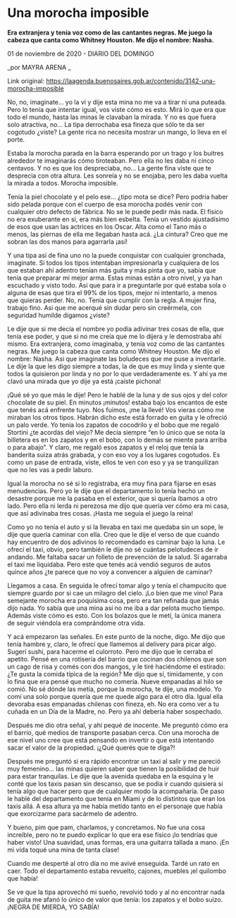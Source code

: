 # Una morocha imposible

**Era extranjera y tenía voz como de las cantantes negras. Me juego la cabeza que canta como Whitney Houston. Me dijo el nombre: Nasha.**

01 de noviembre de 2020 - DIARIO DEL DOMINGO

_por MAYRA ARENA  _

Link original: https://laagenda.buenosaires.gob.ar/contenido/3142-una-morocha-imposible



No, no, imaginate… yo la vi y dije esta mina no me va a tirar ni una puteada. Pero lo tenía que intentar igual, vos viste cómo es esto. Mirá lo que era que todo el mundo, hasta las minas le clavaban la mirada. Y no es que fuera solo atractiva, no… La tipa derrochaba esa fineza que sólo te da ser cogotudo ¿viste? La gente rica no necesita mostrar un mango, lo lleva en el porte.




Estaba la morocha parada en la barra esperando por un trago y los buitres alrededor te imaginarás cómo tiroteaban. Pero ella no les daba ni cinco centavos. Y no es que los despreciaba, no… La gente fina viste que te desprecia con otra altura. Les sonreía y no se enojaba, pero les daba vuelta la mirada a todos. Morocha imposible.




Tenía la piel chocolate y el pelo ese… ¿tipo mota se dice? Pero podría haber sido pelada porque con el cuerpo de esa morocha podés venir con cualquier otro defecto de fábrica. No se le puede pedir más nada. El físico no era exuberante en sí, era más bien esbelta. Tenía un vestido ajustadísimo de esos que usan las actrices en los Oscar. Alta como el Tano más o menos, las piernas de ella me llegaban hasta acá. ¿La cintura? Creo que me sobran las dos manos para agarrarla ¡así!




Y una tipa así de fina uno no la puede conquistar con cualquier gronchada, imaginate. Si todos los tipos intentaban impresionarla y cualquiera de los que estaban ahí adentro tenían más guita y más pinta que yo, sabía que tenía que preparar mi mejor arma. Estas minas están a otro nivel, y ya han escuchado y visto todo. Asi que para ir a preguntarle por qué estaba sola o alguna de esas que tira el 99% de los tipos, mejor ni intentarlo, a menos que quieras perder. No, no. Tenía que cumplir con la regla. A mujer fina, trabajo fino. Asi que me acerqué sin dudar pero sin creérmela, con seguridad humilde digamos ¿viste?




Le dije que si me decía el nombre yo podía adivinar tres cosas de ella, que tenía ese poder, y que si no me creía que me lo dijera y le demostraba ahí mismo. Era extranjera, como imaginaba, y tenía voz como de las cantantes negras. Me juego la cabeza que canta como Whitney Houston. Me dijo el nombre: Nasha. Asi que imaginate las boludeces que me puse a inventarle. Le dije la que les digo siempre a todas, la de que es muy linda y siente que todos la quisieron por linda y no por lo que verdaderamente es. Y ahí ya me clavó una mirada que yo dije ya está ¡caíste pichona!




¡Qué sé yo que más le dije! Pero le hablé de la luna y de sus ojos y del color chocolate de su piel. En minutos ¡minutos! estaba bajo los encantos de este que tenés acá enfrente tuyo. Nos fuimos, ¡me la llevé! Vos vieras cómo me miraban los otros tipos. Habrán dicho este está forrado en guita y le ofreció un palo verde. Yo tenía los zapatos de cocodrilo y el bobo que me regaló Stortini ¿te acordás del viejo? Me decía siempre “en lo único que se nota la billetera es en los zapatos y en el bobo, con lo demás se miente para arriba o para abajo”. Y claro, me regaló esos zapatos y el reloj que tenía la banderita suiza atrás grabada, y con eso voy a los lugares cogotudos. Es como un pase de entrada, viste, ellos te ven con eso y ya se tranquilizan que no les vas a pedir laburo.




Igual la morocha no sé si lo registraba, era muy fina para fijarse en esas menudencias. Pero yo le dije que el departamento lo tenía hecho un desastre porque me la pasaba en el exterior, que si quería íbamos a otro lado. Pero ella ni lerda ni perezosa me dijo que quería ver cómo era mi casa, que así adivinaba tres cosas. ¡Hasta me seguía el juego la reina!




Como yo no tenía el auto y si la llevaba en taxi me quedaba sin un sope, le dije que quería caminar con ella. Creo que le dije el verso de que cuando hay encuentro de dos adivinos lo recomendado es caminar bajo la luna. Le ofrecí el taxi, obvio, pero también le dije no sé cuántas pelotudeces de ir andando. Me faltaba sacar un folleto de prevención de la salud. Si agarraba el taxi me liquidaba. Pero este que tenés acá vendió seguros de autos quince años ¿te parece que no voy a convencer a alguien de caminar?




Llegamos a casa. En seguida le ofrecí tomar algo y tenía el champucito que siempre guardo por si cae un milagro del cielo. ¡Lo bien que me vino! Para semejante morocha era poquísima cosa, pero era tan refinada que jamás dijo nada. Yo sabía que una mina así no me iba a dar pelota mucho tiempo. Además viste cómo es esto. Con los bolazos que le metí, la única manera de seguir viéndola era comprándome otra vida.




Y acá empezaron las señales. En este punto de la noche, digo. Me dijo que tenía hambre y, claro, le ofrecí que llamemos al delivery para picar algo. Sugerí sushi, para hacerme el culorroto. Pero me dijo que le cerraba el apetito. Pensé en una rotisería del barrio que cocinan dos chilenos que son un cago de risa y comés con dos mangos, y le tiré haciéndome el estirado: ¿Te gusta la comida típica de la región? Me dijo que sí, tímidamente, y con lo fina que era pensé que mucho no comería. Nueve empanadas al hilo se comió. No sé dónde las metía, porque la morocha, te dije, una modelo. Yo comí una solo porque quería que me quede algo para el otro día. Igual ella devoraba esas empanadas chilenas con fineza, eh. No era como ver a tu cuñada en un Día de la Madre, no. Pero ya ahí debería haber sospechado.




Después me dio otra señal, y ahí pequé de inocente. Me preguntó cómo era el barrio, qué medios de transporte pasaban cerca. Con una morocha de ese nivel uno cree que está pensando en invertir o que está intentando sacar el valor de la propiedad. ¡¿Qué querés que te diga?!




Después me preguntó si era rápido encontrar un taxi al salir y me pareció muy femenino… las minas quieren saber que tienen la posibilidad de huir para estar tranquilas. Le dije que la avenida quedaba en la esquina y le conté que los taxis pasan sin descanso, que se podía ir cuando quisiera si tenía algo que hacer pero que de cualquier modo la acompañaría. De paso le hablé del departamento que tenía en Miami y de lo distintos que eran los taxis allá. A esa altura ya me había metido tanto en el personaje que había que exorcizarme para sacármelo de adentro.




Y bueno, pim que pam, charlamos, y concretamos. No fue una cosa increíble, pero no te puedo explicar lo que era ese físico ¡lo tendrías que haber visto! Una suavidad, unas formas, era una guitarra tallada a mano. ¡En mi vida toqué una mina de tanta clase!




Cuando me desperté al otro día no me avivé enseguida. Tardé un rato en caer. Todo el departamento estaba revuelto, cajones, muebles ¡el quilombo que había!




Se ve que la tipa aprovechó mi sueño, revolvió todo y al no encontrar nada de guita me afanó lo único de valor que tenía: los zapatos y el bobo suizo. ¡NEGRA DE MIERDA, YO SABÍA!



